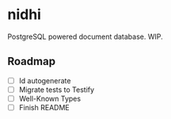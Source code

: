 # nidhi

PostgreSQL powered document database. WIP.

## Roadmap

- [ ] Id autogenerate
- [ ] Migrate tests to Testify
- [ ] Well-Known Types
- [ ] Finish README
